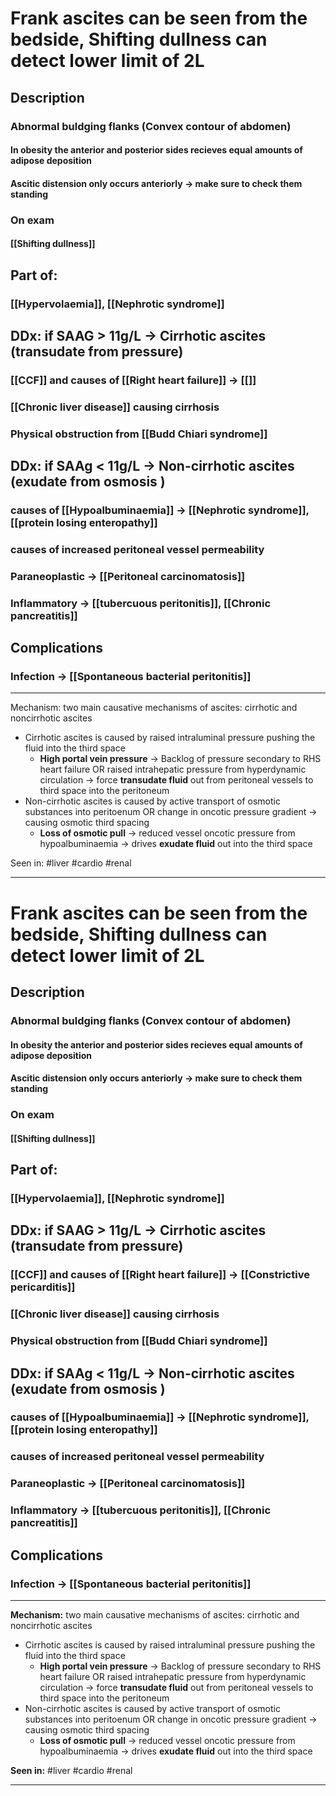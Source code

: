 # Frank ascites can be seen from the bedside, Shifting dullness can detect lower limit of 2L
## Description
### Abnormal buldging flanks (Convex contour of abdomen)
#### In obesity the anterior and posterior sides recieves equal amounts of adipose deposition
#### Ascitic distension only occurs anteriorly -> **make sure to check them standing**
### On exam
#### [[Shifting dullness]]
## Part of:
### [[Hypervolaemia]], [[Nephrotic syndrome]]

## DDx: if SAAG > 11g/L -> Cirrhotic ascites (transudate from pressure)
### [[CCF]] and causes of [[Right heart failure]] -> [[]]
### [[Chronic liver disease]] causing cirrhosis
### Physical obstruction from [[Budd Chiari syndrome]]

## DDx: if SAAg < 11g/L -> Non-cirrhotic ascites (exudate from osmosis )
### causes of [[Hypoalbuminaemia]] -> [[Nephrotic syndrome]], [[protein losing enteropathy]]
### causes of increased peritoneal vessel permeability
### Paraneoplastic -> [[Peritoneal carcinomatosis]]
### Inflammatory -> [[tubercuous peritonitis]], [[Chronic pancreatitis]]

## Complications
### Infection -> [[Spontaneous bacterial peritonitis]]

---
Mechanism: two main causative mechanisms of ascites: cirrhotic and noncirrhotic ascites
- Cirrhotic ascites is caused by raised intraluminal pressure pushing the fluid into the third space
	- **High portal vein pressure** -> Backlog of pressure secondary to RHS heart failure   OR raised intrahepatic pressure from hyperdynamic circulation -> force **transudate fluid** out from peritoneal vessels to third space into the peritoneum 
- Non-cirrhotic ascites is caused by active transport of osmotic substances into peritoenum OR change in oncotic pressure gradient -> causing osmotic third spacing
	- **Loss of osmotic pull** -> reduced vessel oncotic pressure from hypoalbuminaemia -> drives **exudate fluid** out into the third space

Seen in: #liver #cardio #renal 

---
# Frank ascites can be seen from the bedside, Shifting dullness can detect lower limit of 2L
## Description
### Abnormal buldging flanks (Convex contour of abdomen)
#### In obesity the anterior and posterior sides recieves equal amounts of adipose deposition
#### Ascitic distension only occurs anteriorly -> **make sure to check them standing**
### On exam
#### [[Shifting dullness]]
## Part of:
### [[Hypervolaemia]], [[Nephrotic syndrome]]

## DDx: if SAAG > 11g/L -> Cirrhotic ascites (transudate from pressure)
### [[CCF]] and causes of [[Right heart failure]] -> [[Constrictive pericarditis]]
### [[Chronic liver disease]] causing cirrhosis
### Physical obstruction from [[Budd Chiari syndrome]]

## DDx: if SAAg < 11g/L -> Non-cirrhotic ascites (exudate from osmosis )
### causes of [[Hypoalbuminaemia]] -> [[Nephrotic syndrome]], [[protein losing enteropathy]]
### causes of increased peritoneal vessel permeability
### Paraneoplastic -> [[Peritoneal carcinomatosis]]
### Inflammatory -> [[tubercuous peritonitis]], [[Chronic pancreatitis]]

## Complications
### Infection -> [[Spontaneous bacterial peritonitis]]

---
**Mechanism:** two main causative mechanisms of ascites: cirrhotic and noncirrhotic ascites
- Cirrhotic ascites is caused by raised intraluminal pressure pushing the fluid into the third space
	- **High portal vein pressure** -> Backlog of pressure secondary to RHS heart failure   OR raised intrahepatic pressure from hyperdynamic circulation -> force **transudate fluid** out from peritoneal vessels to third space into the peritoneum 
- Non-cirrhotic ascites is caused by active transport of osmotic substances into peritoenum OR change in oncotic pressure gradient -> causing osmotic third spacing
	- **Loss of osmotic pull** -> reduced vessel oncotic pressure from hypoalbuminaemia -> drives **exudate fluid** out into the third space

**Seen in:** #liver #cardio #renal 

---
